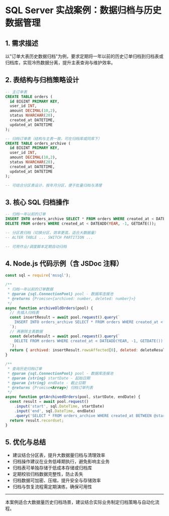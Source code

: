 # SQL Server 实战案例：数据归档与历史数据管理

## 1. 需求描述
以"订单大表历史数据归档"为例，要求定期将一年以前的历史订单归档到归档表或归档库，实现冷热数据分离，提升主表查询与维护效率。

## 2. 表结构与归档策略设计
```sql
-- 主订单表
CREATE TABLE orders (
  id BIGINT PRIMARY KEY,
  user_id INT,
  amount DECIMAL(10,2),
  status NVARCHAR(20),
  created_at DATETIME,
  updated_at DATETIME
);

-- 归档订单表（结构与主表一致，可在归档库或同库下）
CREATE TABLE orders_archive (
  id BIGINT PRIMARY KEY,
  user_id INT,
  amount DECIMAL(10,2),
  status NVARCHAR(20),
  created_at DATETIME,
  updated_at DATETIME
);

-- 可结合分区表设计，按年月分区，便于批量归档与清理
```

## 3. 核心 SQL 归档操作
```sql
-- 归档一年以前的订单
INSERT INTO orders_archive SELECT * FROM orders WHERE created_at < DATEADD(YEAR, -1, GETDATE());
DELETE FROM orders WHERE created_at < DATEADD(YEAR, -1, GETDATE());

-- 分区表归档（切换分区，效率更高，适合大数据量）
-- ALTER TABLE ... SWITCH PARTITION ...

-- 可用作业/调度脚本定期自动归档
```

## 4. Node.js 代码示例（含 JSDoc 注释）
```js
const sql = require('mssql');

/**
 * 归档一年以前的订单数据
 * @param {sql.ConnectionPool} pool - 数据库连接池
 * @returns {Promise<{archived: number, deleted: number}>}
 */
async function archiveOldOrders(pool) {
  // 先插入归档表
  const insertResult = await pool.request().query(`
    INSERT INTO orders_archive SELECT * FROM orders WHERE created_at < DATEADD(YEAR, -1, GETDATE())
  `);
  // 再删除主表数据
  const deleteResult = await pool.request().query(`
    DELETE FROM orders WHERE created_at < DATEADD(YEAR, -1, GETDATE())
  `);
  return { archived: insertResult.rowsAffected[0], deleted: deleteResult.rowsAffected[0] };
}

/**
 * 查询历史归档订单
 * @param {sql.ConnectionPool} pool - 数据库连接池
 * @param {string} startDate - 起始日期
 * @param {string} endDate - 截止日期
 * @returns {Promise<Array>} 归档订单列表
 */
async function getArchivedOrders(pool, startDate, endDate) {
  const result = await pool.request()
    .input('start', sql.DateTime, startDate)
    .input('end', sql.DateTime, endDate)
    .query('SELECT * FROM orders_archive WHERE created_at BETWEEN @start AND @end');
  return result.recordset;
}
```

## 5. 优化与总结
- 建议结合分区表，提升大数据量归档与清理效率
- 归档操作建议在业务低峰期执行，避免影响主业务
- 归档表可单独存储于低成本存储或归档库
- 定期校验归档数据完整性，防止丢失
- 归档数据可加密、压缩，提升安全与存储效率
- 归档与恢复流程需定期演练，确保可用性

---

本案例适合大数据量历史归档场景，建议结合实际业务制定归档策略与自动化流程。 